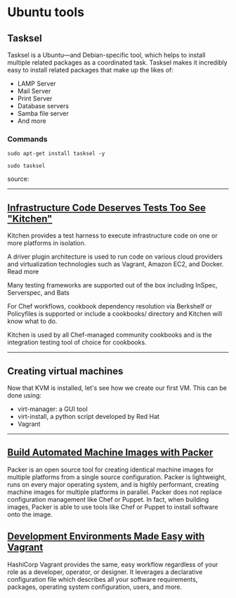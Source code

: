 # Ubuntu tools

##  Tasksel

Tasksel is a Ubuntu—and Debian-specific tool, which helps to install multiple related packages as a coordinated task. Tasksel makes it incredibly easy to install related packages that make up the likes of:
- LAMP Server
- Mail Server
- Print Server
- Database servers
- Samba file server
- And more

### Commands

    sudo apt-get install tasksel -y

    sudo tasksel

source:

---

## [Infrastructure Code Deserves Tests Too See "Kitchen"](https://kitchen.ci)

Kitchen provides a test harness to execute infrastructure code on one or more platforms in isolation.

A driver plugin architecture is used to run code on various cloud providers and virtualization technologies such as Vagrant, Amazon EC2, and Docker. Read more

Many testing frameworks are supported out of the box including InSpec, Serverspec, and Bats

For Chef workflows, cookbook dependency resolution via Berkshelf or Policyfiles is supported or include a cookbooks/ directory and Kitchen will know what to do.

Kitchen is used by all Chef-managed community cookbooks and is the integration testing tool of choice for cookbooks.

---

## Creating virtual machines

Now that KVM is installed, let's see how we create our first VM. This can be done using:

- virt-manager: a GUI tool
- virt-install, a python script developed by Red Hat
- Vagrant

---

## [Build Automated Machine Images with Packer](https://www.packer.io/)

Packer is an open source tool for creating identical machine images for multiple platforms from a single source configuration. Packer is lightweight, runs on every major operating system, and is highly performant, creating machine images for multiple platforms in parallel. Packer does not replace configuration management like Chef or Puppet. In fact, when building images, Packer is able to use tools like Chef or Puppet to install software onto the image.

## [Development Environments Made Easy with Vagrant](https://www.vagrantup.com/)

HashiCorp Vagrant provides the same, easy workflow regardless of your role as a developer, operator, or designer. It leverages a declarative configuration file which describes all your software requirements, packages, operating system configuration, users, and more.